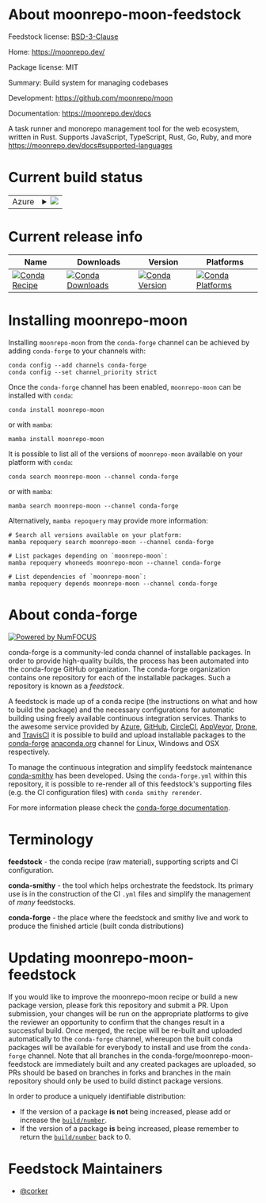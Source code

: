 About moonrepo-moon-feedstock
=============================

Feedstock license: [BSD-3-Clause](https://github.com/conda-forge/moonrepo-moon-feedstock/blob/main/LICENSE.txt)

Home: https://moonrepo.dev/

Package license: MIT

Summary: Build system for managing codebases

Development: https://github.com/moonrepo/moon

Documentation: https://moonrepo.dev/docs

A task runner and monorepo management tool for the web ecosystem, written in Rust.
Supports JavaScript, TypeScript, Rust, Go, Ruby, and more <https://moonrepo.dev/docs#supported-languages>


Current build status
====================


<table>
    
  <tr>
    <td>Azure</td>
    <td>
      <details>
        <summary>
          <a href="https://dev.azure.com/conda-forge/feedstock-builds/_build/latest?definitionId=23134&branchName=main">
            <img src="https://dev.azure.com/conda-forge/feedstock-builds/_apis/build/status/moonrepo-moon-feedstock?branchName=main">
          </a>
        </summary>
        <table>
          <thead><tr><th>Variant</th><th>Status</th></tr></thead>
          <tbody><tr>
              <td>linux_64</td>
              <td>
                <a href="https://dev.azure.com/conda-forge/feedstock-builds/_build/latest?definitionId=23134&branchName=main">
                  <img src="https://dev.azure.com/conda-forge/feedstock-builds/_apis/build/status/moonrepo-moon-feedstock?branchName=main&jobName=linux&configuration=linux%20linux_64_" alt="variant">
                </a>
              </td>
            </tr><tr>
              <td>linux_aarch64</td>
              <td>
                <a href="https://dev.azure.com/conda-forge/feedstock-builds/_build/latest?definitionId=23134&branchName=main">
                  <img src="https://dev.azure.com/conda-forge/feedstock-builds/_apis/build/status/moonrepo-moon-feedstock?branchName=main&jobName=linux&configuration=linux%20linux_aarch64_" alt="variant">
                </a>
              </td>
            </tr><tr>
              <td>osx_64</td>
              <td>
                <a href="https://dev.azure.com/conda-forge/feedstock-builds/_build/latest?definitionId=23134&branchName=main">
                  <img src="https://dev.azure.com/conda-forge/feedstock-builds/_apis/build/status/moonrepo-moon-feedstock?branchName=main&jobName=osx&configuration=osx%20osx_64_" alt="variant">
                </a>
              </td>
            </tr><tr>
              <td>osx_arm64</td>
              <td>
                <a href="https://dev.azure.com/conda-forge/feedstock-builds/_build/latest?definitionId=23134&branchName=main">
                  <img src="https://dev.azure.com/conda-forge/feedstock-builds/_apis/build/status/moonrepo-moon-feedstock?branchName=main&jobName=osx&configuration=osx%20osx_arm64_" alt="variant">
                </a>
              </td>
            </tr><tr>
              <td>win_64</td>
              <td>
                <a href="https://dev.azure.com/conda-forge/feedstock-builds/_build/latest?definitionId=23134&branchName=main">
                  <img src="https://dev.azure.com/conda-forge/feedstock-builds/_apis/build/status/moonrepo-moon-feedstock?branchName=main&jobName=win&configuration=win%20win_64_" alt="variant">
                </a>
              </td>
            </tr>
          </tbody>
        </table>
      </details>
    </td>
  </tr>
</table>

Current release info
====================

| Name | Downloads | Version | Platforms |
| --- | --- | --- | --- |
| [![Conda Recipe](https://img.shields.io/badge/recipe-moonrepo--moon-green.svg)](https://anaconda.org/conda-forge/moonrepo-moon) | [![Conda Downloads](https://img.shields.io/conda/dn/conda-forge/moonrepo-moon.svg)](https://anaconda.org/conda-forge/moonrepo-moon) | [![Conda Version](https://img.shields.io/conda/vn/conda-forge/moonrepo-moon.svg)](https://anaconda.org/conda-forge/moonrepo-moon) | [![Conda Platforms](https://img.shields.io/conda/pn/conda-forge/moonrepo-moon.svg)](https://anaconda.org/conda-forge/moonrepo-moon) |

Installing moonrepo-moon
========================

Installing `moonrepo-moon` from the `conda-forge` channel can be achieved by adding `conda-forge` to your channels with:

```
conda config --add channels conda-forge
conda config --set channel_priority strict
```

Once the `conda-forge` channel has been enabled, `moonrepo-moon` can be installed with `conda`:

```
conda install moonrepo-moon
```

or with `mamba`:

```
mamba install moonrepo-moon
```

It is possible to list all of the versions of `moonrepo-moon` available on your platform with `conda`:

```
conda search moonrepo-moon --channel conda-forge
```

or with `mamba`:

```
mamba search moonrepo-moon --channel conda-forge
```

Alternatively, `mamba repoquery` may provide more information:

```
# Search all versions available on your platform:
mamba repoquery search moonrepo-moon --channel conda-forge

# List packages depending on `moonrepo-moon`:
mamba repoquery whoneeds moonrepo-moon --channel conda-forge

# List dependencies of `moonrepo-moon`:
mamba repoquery depends moonrepo-moon --channel conda-forge
```


About conda-forge
=================

[![Powered by
NumFOCUS](https://img.shields.io/badge/powered%20by-NumFOCUS-orange.svg?style=flat&colorA=E1523D&colorB=007D8A)](https://numfocus.org)

conda-forge is a community-led conda channel of installable packages.
In order to provide high-quality builds, the process has been automated into the
conda-forge GitHub organization. The conda-forge organization contains one repository
for each of the installable packages. Such a repository is known as a *feedstock*.

A feedstock is made up of a conda recipe (the instructions on what and how to build
the package) and the necessary configurations for automatic building using freely
available continuous integration services. Thanks to the awesome service provided by
[Azure](https://azure.microsoft.com/en-us/services/devops/), [GitHub](https://github.com/),
[CircleCI](https://circleci.com/), [AppVeyor](https://www.appveyor.com/),
[Drone](https://cloud.drone.io/welcome), and [TravisCI](https://travis-ci.com/)
it is possible to build and upload installable packages to the
[conda-forge](https://anaconda.org/conda-forge) [anaconda.org](https://anaconda.org/)
channel for Linux, Windows and OSX respectively.

To manage the continuous integration and simplify feedstock maintenance
[conda-smithy](https://github.com/conda-forge/conda-smithy) has been developed.
Using the ``conda-forge.yml`` within this repository, it is possible to re-render all of
this feedstock's supporting files (e.g. the CI configuration files) with ``conda smithy rerender``.

For more information please check the [conda-forge documentation](https://conda-forge.org/docs/).

Terminology
===========

**feedstock** - the conda recipe (raw material), supporting scripts and CI configuration.

**conda-smithy** - the tool which helps orchestrate the feedstock.
                   Its primary use is in the construction of the CI ``.yml`` files
                   and simplify the management of *many* feedstocks.

**conda-forge** - the place where the feedstock and smithy live and work to
                  produce the finished article (built conda distributions)


Updating moonrepo-moon-feedstock
================================

If you would like to improve the moonrepo-moon recipe or build a new
package version, please fork this repository and submit a PR. Upon submission,
your changes will be run on the appropriate platforms to give the reviewer an
opportunity to confirm that the changes result in a successful build. Once
merged, the recipe will be re-built and uploaded automatically to the
`conda-forge` channel, whereupon the built conda packages will be available for
everybody to install and use from the `conda-forge` channel.
Note that all branches in the conda-forge/moonrepo-moon-feedstock are
immediately built and any created packages are uploaded, so PRs should be based
on branches in forks and branches in the main repository should only be used to
build distinct package versions.

In order to produce a uniquely identifiable distribution:
 * If the version of a package **is not** being increased, please add or increase
   the [``build/number``](https://docs.conda.io/projects/conda-build/en/latest/resources/define-metadata.html#build-number-and-string).
 * If the version of a package **is** being increased, please remember to return
   the [``build/number``](https://docs.conda.io/projects/conda-build/en/latest/resources/define-metadata.html#build-number-and-string)
   back to 0.

Feedstock Maintainers
=====================

* [@corker](https://github.com/corker/)

